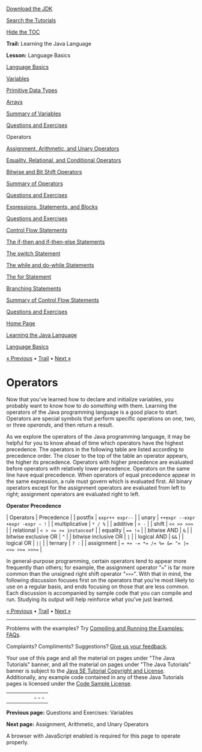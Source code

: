 [Download
the JDK](http://java.sun.com/javase/6/download.jsp)
  
[Search the
Tutorials](../../search.html)
  
[Hide the TOC](javascript:toggleLeft())

**Trail:** Learning the Java Language
  
**Lesson:** Language Basics

[Language Basics](index.html)

[Variables](variables.html)

[Primitive Data Types](datatypes.html)

[Arrays](arrays.html)

[Summary of Variables](variablesummary.html)

[Questions and Exercises](QandE/questions_variables.html)

Operators

[Assignment, Arithmetic, and Unary Operators](op1.html)

[Equality, Relational, and Conditional Operators](op2.html)

[Bitwise and Bit Shift Operators](op3.html)

[Summary of Operators](opsummary.html)

[Questions and Exercises](QandE/questions_operators.html)

[Expressions, Statements, and Blocks](expressions.html)

[Questions and Exercises](QandE/questions_expressions.html)

[Control Flow Statements](flow.html)

[The if-then and if-then-else Statements](if.html)

[The switch Statement](switch.html)

[The while and do-while Statements](while.html)

[The for Statement](for.html)

[Branching Statements](branch.html)

[Summary of Control Flow Statements](flowsummary.html)

[Questions and Exercises](QandE/questions_flow.html)

[Home Page](../../index.html)
>
[Learning the Java Language](../index.html)
>
[Language Basics](index.html)

[« Previous](QandE/questions_variables.html) • [Trail](../TOC.html) • [Next »](op1.html)

# Operators

Now that you've learned how to declare and initialize variables, you
probably want to know how to *do something* with them.
Learning the operators of the Java programming
language is a good place to start.
Operators are special symbols that perform specific operations on one, two,
or three *operands*, and then return a result.

As we explore the operators of the Java programming language, it may be helpful for you to know ahead of time which operators have
the highest precedence.
The operators in the following table are listed according to precedence order. The closer to the top of the table an operator appears, the higher its precedence. Operators with higher precedence are evaluated before operators with relatively lower precedence. Operators on the same line have equal precedence. When operators of equal precedence appear in the same expression, a rule must govern which is evaluated first. All binary operators except for the assignment operators are evaluated from left to right; assignment operators are evaluated right to left.

**Operator Precedence**

| Operators | Precedence |
| postfix | `expr++ expr--` |
| unary | `++expr --expr +expr -expr ~ !` |
| multiplicative | `* / %` |
| additive | `+ -` |
| shift | `<< >> >>>` |
| relational | `< > <= >= instanceof` |
| equality | `== !=` |
| bitwise AND | `&` |
| bitwise exclusive OR | `^` |
| bitwise inclusive OR | `|` |
| logical AND | `&&` |
| logical OR | `||` |
| ternary | `? :` |
| assignment | `= += -= *= /= %= &= ^= |= <<= >>= >>>=` |

In general-purpose programming, certain operators
tend to appear more frequently than others; for example, the assignment operator "`=`"
is far more common than the unsigned right shift operator "`>>>`". With that in
mind, the following discussion focuses first on the operators that
you're most likely to use on a regular basis, and
ends focusing on those that are less common.
Each discussion is accompanied by sample code
that you can compile and run. Studying its output will help reinforce what you've
just learned.

[« Previous](QandE/questions_variables.html)
•
[Trail](../TOC.html)
•
[Next »](op1.html)

---

Problems with the examples? Try [Compiling and Running
the Examples: FAQs](../../information/run-examples.html).
  
Complaints? Compliments? Suggestions? [Give
us your feedback](http://download.oracle.com/javase/feedback.html).

Your use of this page and all the material on pages under "The Java Tutorials" banner,
and all the material on pages under "The Java Tutorials" banner is subject to the [Java SE Tutorial Copyright
and License](../../information/license.html).
Additionally, any example code contained in any of these Java
Tutorials pages is licensed under the
[Code
Sample License](http://developers.sun.com/license/berkeley_license.html).

|  |  |  |  |  |
| --- | --- | --- | --- | --- |
| |  |  | | --- | --- | | duke image | Oracle logo | | [About Oracle](http://www.oracle.com/us/corporate/index.html) | [Oracle Technology Network](http://www.oracle.com/technology/index.html) | [Terms of Service](https://www.samplecode.oracle.com/servlets/CompulsoryClickThrough?type=TermsOfService) | Copyright © 1995, 2011 Oracle and/or its affiliates. All rights reserved. |

**Previous page:** Questions and Exercises: Variables
  
**Next page:** Assignment, Arithmetic, and Unary Operators




A browser with JavaScript enabled is required for this page to operate properly.
